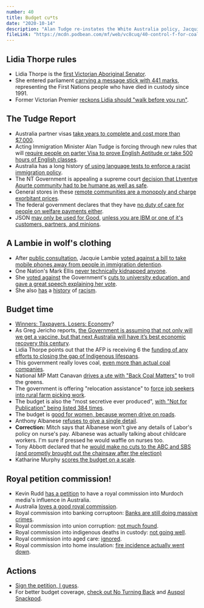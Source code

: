 ```yaml
---
number: 40
title: Budget cu*ts
date: "2020-10-14"
description: "Alan Tudge re-instates the White Australia policy, Jacquie Lambie is a problematic fav, and we pick apart the big themes of this year's Federal budget." 
fileLink: "https://mcdn.podbean.com/mf/web/vc8cuq/40-control-f-for-coal-002.mp3"
---
```


## Lidia Thorpe rules

- Lidia Thorpe is the [first Victorian Aboriginal Senator](https://www.theguardian.com/australia-news/2020/sep/09/lidia-thorpe-victorias-first-aboriginal-senator-urges-end-to-deaths-in-custody-and-mass-incarceration).
- She entered parliament [carrying a message stick with 441 marks](https://twitter.com/lidia__thorpe/status/1313293454038900740), representing the First Nations people who have died in custody since 1991. 
- Former Victorian Premier [reckons Lidia should "walk before you run"](https://twitter.com/jeff_kennett/status/1313441486982148096). 

## The Tudge Report

- Australia partner visas [take years to complete and cost more than $7,000](https://immi.homeaffairs.gov.au/visas/getting-a-visa/visa-listing/partner-onshore). 
- Acting Immigration Minister Alan Tudge is forcing through new rules that will [require people on parter Visa to prove English Aptitude or take 500 hours of English classes](https://www.abc.net.au/news/2020-10-08/500-hours-of-english-classes-required-under-partner-visa-changes/12741714).
- Australia has a long history [of using language tests to enforce a racist immigration policy](https://en.wikipedia.org/wiki/White_Australia_policy).
- The NT Government is appealing a supreme court [decision that Ltyentye Apurte community had to be humane as well as safe](https://www.sbs.com.au/nitv/article/2020/10/09/northern-territory-government-appeal-against-landmark-housing-decision).
- General stores in these [remote communities are a monopoly and charge exorbitant prices](https://www.abc.net.au/news/2020-07-11/remote-community-food-price-inquiry-details-rotten-meat/12441976).
- The federal government declares that they have [no duty of care for people on welfare payments either](https://www.crikey.com.au/2020/02/19/voter-trust-duty-of-care/).
- JSON [may only be used for Good](https://www.json.org/license.html), [unless you are IBM or one of it's customers, partners, and minions](https://wonko.com/post/jsmin-isnt-welcome-on-google-code).

## A Lambie in wolf's clothing

- After [public consultation](https://thenewdaily.com.au/news/2020/09/14/jacqui-lambie-poll-refugee-bill/), Jacquie Lambie [voted against a bill to take mobile phones away from people in immigration detention](https://www.theguardian.com/australia-news/2020/oct/02/jacqui-lambie-sinks-coalition-plan-to-ban-mobile-phone-access-in-immigration-detention).
- One Nation's Mark Ellis [never technically kidnapped anyone](https://www.theguardian.com/australia-news/2017/apr/26/one-nation-candidate-mark-ellis-allegedly-threatened-to-kill-employee).
- She [voted against](https://www.sbs.com.au/news/controversial-university-funding-reforms-pass-the-senate-but-changes-await-final-nod) the Government's [cuts to university education, and gave a great speech explaining her vote](https://twitter.com/JacquiLambie/status/1313949072559013888?s=20).
- She also [has](https://www.dailymail.co.uk/news/article-2793537/jacqui-lambie-says-slogan-woolworths-singlet-accused-racism-did-not-far-saying-don-t-love-deported.html) a [history](https://www.dailymail.co.uk/tvshowbiz/article-6585451/Im-Celebs-Richard-Reid-brands-campmate-Jacqui-Lambie-disgustingly-racist-bigot.html) of [racism](https://www.smh.com.au/entertainment/tv-and-radio/qa-muslim-leaders-demand-apology-from-abc-over-jacqui-lambies-racist-views-20170214-gud0e1.html).

## Budget time

- [Winners: Taxpayers. Losers: Economy](https://www.abc.net.au/news/2020-10-06/coronavirus-federal-budget-2020-winners-and-losers/12684802)?
- As Greg Jericho reports, [the Government is assuming that not only will we get a vaccine, but that next Australia will have it’s best economic recovery this century](https://www.theguardian.com/australia-news/grogonomics/2020/oct/07/australian-budget-2020-the-six-charts-that-matter-for-the-post-covid-recovery).
- Lidia Thorpe points out that the AFP is receiving 6 the [funding of any efforts to closing the gap of Indigenous lifespans](https://twitter.com/lidia__thorpe/status/1313986095818784769). 
- This government really loves coal, [even more than actual coal companies](https://www.nqxt.com.au/what-we-do/).
- National MP Matt Canavan [drives a ute with "Back Coal Matters"](https://www.abc.net.au/news/2020-10-09/senator-defends-black-coal-matters-car-sticker-social-post/12747482) to troll the greens.
- The government is offering "relocation assistance" to [force job seekers into rural farm picking work](https://www.thesaturdaypaper.com.au/news/economy/2020/10/10/budget-2020-does-little-the-vulnerable/160224840010544?cb=1602381631).
- The budget is also the "most secretive ever produced", [with "Not for Publication" being listed 384 times](https://www.theguardian.com/australia-news/2020/oct/09/australian-federal-budget-found-to-be-the-most-secretive-ever-produced).
- The budget is [good for women, because women drive on roads](https://twitter.com/MThistlethwaite/status/1314034819274170368).
- Anthony Albanese [refuses to give a single detail](https://twitter.com/abc730/status/1314339798044139520).
- **Correction:** Mitch says that Albanese won't give any details of Labor's policy on nurse's pay. Albanese was actually talking about childcare workers. I'm sure if pressed he would waffle on nurses too.
- Tony Abbott declared that he [would make no cuts to the ABC and SBS](https://www.sbs.com.au/news/no-cuts-to-the-abc-or-sbs-abbott) [(and promptly brought out the chainsaw after the election)](https://www.theguardian.com/australia-news/2014/dec/01/tony-abbott-admits-he-broke-abc-cuts-promise-and-says-buck-stops-with-me)
- Katharine Murphy [scores the budget on a scale](https://www.theguardian.com/australia-news/2020/oct/06/australia-2020-after-a-bastard-of-a-year-the-coalition-unveils-a-federal-budget-of-heroic-optimism-but-will-it-work).

## Royal petition commission!

- Kevin Rudd [has a petition](https://twitter.com/MrKRudd/status/1314697819945492480) to have a royal commission into Murdoch media's influence in Australia.
- Australia [loves a good royal commission](https://en.wikipedia.org/wiki/List_of_Australian_royal_commissions).
- Royal commission into banking corruptoon: [Banks are still doing massive crimes](https://www.abc.net.au/radionational/programs/backgroundbriefing/fincen-files-banks-crime/12678814).
- Royal commission into union corruption: [not much found](https://theconversation.com/sorting-the-gems-from-the-dung-in-the-royal-commission-on-union-corruption-57202).
- Royal commission into indigenous deaths in custody: [not going well](https://www.theguardian.com/australia-news/2020/jun/06/aboriginal-deaths-in-custody-434-have-died-since-1991-new-data-shows).
- Royal commission into aged care: [ignored](https://www.abc.net.au/news/2020-10-01/aged-care-royal-commission-coronavirus-richard-colbeck/12716608).
- Royal commission into home insulation: [fire incidence actually went down](https://www.theaustralian.com.au/business/business-spectator/news-story/will-rationality-prevail-over-pink-batt-hysteria/8c72ebebeca083e1e05585cf5e43e2a0). 

## Actions

- [Sign the petition, I guess](https://www.aph.gov.au/petition_list?id=EN1938).
- For better budget coverage, [check out No Turning Back](http://noturningback.tv/) and [Auspol Snackpod](https://auspolsnackpod.podbean.com/e/069-nice/).
